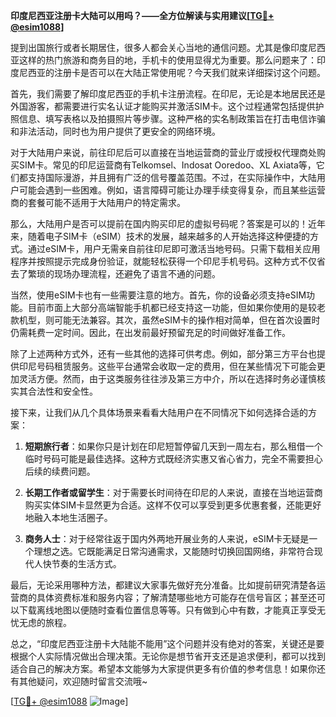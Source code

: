 **印度尼西亚注册卡大陆可以用吗？——全方位解读与实用建议[[TG💪+ @esim1088](https://t.me/s/esim1088)]**

提到出国旅行或者长期居住，很多人都会关心当地的通信问题。尤其是像印度尼西亚这样的热门旅游和商务目的地，手机卡的使用显得尤为重要。那么问题来了：印度尼西亚的注册卡是否可以在大陆正常使用呢？今天我们就来详细探讨这个问题。

首先，我们需要了解印度尼西亚的手机卡注册流程。在印尼，无论是本地居民还是外国游客，都需要进行实名认证才能购买并激活SIM卡。这个过程通常包括提供护照信息、填写表格以及拍摄照片等步骤。这种严格的实名制政策旨在打击电信诈骗和非法活动，同时也为用户提供了更安全的网络环境。

对于大陆用户来说，前往印尼后可以直接在当地运营商的营业厅或授权代理商处购买SIM卡。常见的印尼运营商有Telkomsel、Indosat Ooredoo、XL Axiata等，它们都支持国际漫游，并且拥有广泛的信号覆盖范围。不过，在实际操作中，大陆用户可能会遇到一些困难。例如，语言障碍可能让办理手续变得复杂，而且某些运营商的套餐可能不适用于大陆用户的特定需求。

那么，大陆用户是否可以提前在国内购买印尼的虚拟号码呢？答案是可以的！近年来，随着电子SIM卡（eSIM）技术的发展，越来越多的人开始选择这种便捷的方式。通过eSIM卡，用户无需亲自前往印尼即可激活当地号码。只需下载相关应用程序并按照提示完成身份验证，就能轻松获得一个印尼手机号码。这种方式不仅省去了繁琐的现场办理流程，还避免了语言不通的问题。

当然，使用eSIM卡也有一些需要注意的地方。首先，你的设备必须支持eSIM功能。目前市面上大部分高端智能手机都已经支持这一功能，但如果你使用的是较老款机型，则可能无法兼容。其次，虽然eSIM卡的操作相对简单，但在首次设置时仍需耗费一定时间。因此，在出发前最好预留充足的时间做好准备工作。

除了上述两种方式外，还有一些其他的选择可供考虑。例如，部分第三方平台也提供印尼号码租赁服务。这些平台通常会收取一定的费用，但在某些情况下可能会更加灵活方便。然而，由于这类服务往往涉及第三方中介，所以在选择时务必谨慎核实其合法性和安全性。

接下来，让我们从几个具体场景来看看大陆用户在不同情况下如何选择合适的方案：

1. **短期旅行者**：如果你只是计划在印尼短暂停留几天到一周左右，那么租借一个临时号码可能是最佳选择。这种方式既经济实惠又省心省力，完全不需要担心后续的续费问题。

2. **长期工作者或留学生**：对于需要长时间待在印尼的人来说，直接在当地运营商购买实体SIM卡显然更为合适。这样不仅可以享受到更多优惠套餐，还能更好地融入本地生活圈子。

3. **商务人士**：对于经常往返于国内外两地开展业务的人来说，eSIM卡无疑是一个理想之选。它既能满足日常沟通需求，又能随时切换回国网络，非常符合现代人快节奏的生活方式。

最后，无论采用哪种方法，都建议大家事先做好充分准备。比如提前研究清楚各运营商的具体资费标准和服务内容；了解清楚哪些地方可能存在信号盲区；甚至还可以下载离线地图以便随时查看位置信息等等。只有做到心中有数，才能真正享受无忧无虑的旅程。

总之，“印度尼西亚注册卡大陆能不能用”这个问题并没有绝对的答案，关键还是要根据个人实际情况做出合理决策。无论你是想节省开支还是追求便利，都可以找到适合自己的解决方案。希望本文能够为大家提供更多有价值的参考信息！如果你还有其他疑问，欢迎随时留言交流哦~

[[TG💪+ @esim1088](https://t.me/s/esim1088) ![Image](https://i.postimg.cc/4NQfJmqS/Snipaste-2025-05-13-00-14-12.png)]